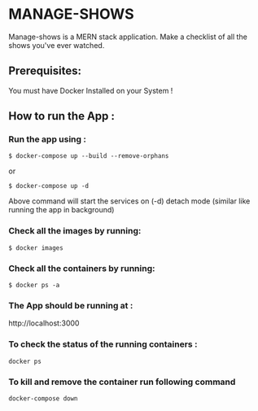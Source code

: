 # MANAGE-SHOWS

Manage-shows is a MERN stack application. Make a checklist of all the shows you've ever watched. 


## Prerequisites:

You must have Docker Installed on your System !


## How to run the App :

### Run the app using :

`$ docker-compose up --build --remove-orphans`

or

`$ docker-compose up -d`

Above command will start the services on (-d) detach mode (similar like running the app in background)



### Check all the images by running:

`$ docker images`


### Check all the containers by running:

`$ docker ps -a`


### The App should be running at :

http://localhost:3000


### To check the status of the running containers :

`docker ps`


### To kill and remove the container run following command

`docker-compose down`
